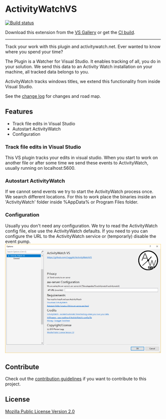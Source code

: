 # ActivityWatchVS

<!-- Replace this badge with your own-->
[![Build status](https://ci.appveyor.com/api/projects/status/oef73tkesayffp00?svg=true)](https://ci.appveyor.com/project/madskristensen/extensibilitytools)

Download this extension from the [VS Gallery](https://marketplace.visualstudio.com/items?itemName=FlorianLagg.ActivityWatchVS)
or get the [CI build](http://vsixgallery.com/extension/ActivityWatchVS.ea6d1160-0387-4c74-9caf-1f9fcabf5ea5/).

---------------------------------------

Track your work with this plugin and activitywatch.net. Ever wanted to know where you spend your time?

The Plugin is a Watcher for Visual Studio. It enables tracking of all, you do in your solution. We send this data to an Activity Watch installation on your machine, all tracked data belongs to you.

ActivityWatch tracks windows titles, we extend this functionality from inside Visual Studio.

See the [change log](CHANGELOG.md) for changes and road map.

## Features

- Track file edits in Visual Studio
- Autostart ActivityWatch
- Configuration

### Track file edits in Visual Studio
This VS plugin tracks your edits in visual studio. When you start to work on another file or after some time we send these events to ActivityWatch, usually running on localhost:5600.

### Autostart ActivityWatch
If we cannot send events we try to start the ActivityWatch process once. We search different locations. For this to work place the binaries inside an 'ActivityWatch' folder inside %AppData% or Program Files folder.

### Configuration
Usually you don't need any configuration. We try to read the ActivityWatch config file, else use the ActivityWatch defaults. If you need to you can configure the URL to the ActivityWatch service or (temporarly) disable the event pump.
![VS Configuration Page](ActivityWatchVS/Resources/Screenshots/VS-Options-Dialog.png)

## Contribute
Check out the [contribution guidelines](CONTRIBUTING.md)
if you want to contribute to this project.

## License
[Mozilla Public License Version 2.0](LICENSE.txt)